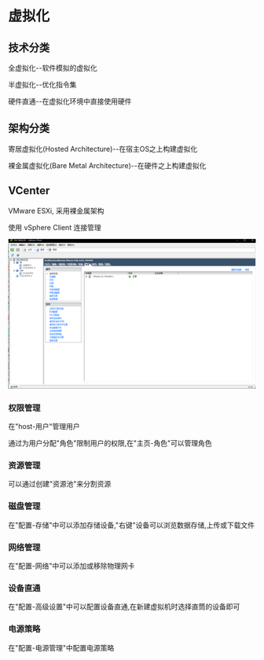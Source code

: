 # 虚拟化

## 技术分类

全虚拟化--软件模拟的虚拟化

半虚拟化--优化指令集

硬件直通--在虚拟化环境中直接使用硬件

## 架构分类

寄居虚拟化(Hosted Architecture)--在宿主OS之上构建虚拟化

裸金属虚拟化(Bare Metal Architecture)--在硬件之上构建虚拟化

## VCenter

VMware ESXi, 采用裸金属架构

使用 vSphere Client 连接管理

![VSphere Client 界面](Pics\Vcenter.png)

### 权限管理

在"host-用户"管理用户

通过为用户分配"角色"限制用户的权限,在"主页-角色"可以管理角色

### 资源管理

可以通过创建"资源池"来分割资源

### 磁盘管理

在"配置-存储"中可以添加存储设备,"右键"设备可以浏览数据存储,上传或下载文件

### 网络管理

在"配置-网络"中可以添加或移除物理网卡

### 设备直通

在"配置-高级设置"中可以配置设备直通,在新建虚拟机时选择直筒的设备即可

### 电源策略

在"配置-电源管理"中配置电源策略
